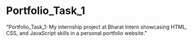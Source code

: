 # Portfolio_Task_1
"Portfolio_Task_1: My internship project at Bharat Intern showcasing HTML, CSS, and JavaScript skills in a personal portfolio website."
